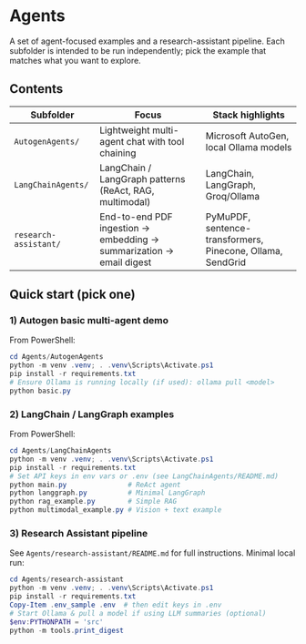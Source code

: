 # Agents

A set of agent-focused examples and a research-assistant pipeline. Each subfolder is intended to be run independently; pick the example that matches what you want to explore.

## Contents

| Subfolder | Focus | Stack highlights |
|-----------|-------|------------------|
| `AutogenAgents/` | Lightweight multi-agent chat with tool chaining | Microsoft AutoGen, local Ollama models |
| `LangChainAgents/` | LangChain / LangGraph patterns (ReAct, RAG, multimodal) | LangChain, LangGraph, Groq/Ollama |
| `research-assistant/` | End-to-end PDF ingestion → embedding → summarization → email digest | PyMuPDF, sentence-transformers, Pinecone, Ollama, SendGrid |

## Quick start (pick one)

### 1) Autogen basic multi-agent demo

From PowerShell:

```powershell
cd Agents/AutogenAgents
python -m venv .venv; . .venv\Scripts\Activate.ps1
pip install -r requirements.txt
# Ensure Ollama is running locally (if used): ollama pull <model>
python basic.py
```

### 2) LangChain / LangGraph examples

From PowerShell:

```powershell
cd Agents/LangChainAgents
python -m venv .venv; . .venv\Scripts\Activate.ps1
pip install -r requirements.txt
# Set API keys in env vars or .env (see LangChainAgents/README.md)
python main.py               # ReAct agent
python langgraph.py          # Minimal LangGraph
python rag_example.py        # Simple RAG
python multimodal_example.py # Vision + text example
```

### 3) Research Assistant pipeline

See `Agents/research-assistant/README.md` for full instructions. Minimal local run:

```powershell
cd Agents/research-assistant
python -m venv .venv; . .venv\Scripts\Activate.ps1
pip install -r requirements.txt
Copy-Item .env_sample .env  # then edit keys in .env
# Start Ollama & pull a model if using LLM summaries (optional)
$env:PYTHONPATH = 'src'
python -m tools.print_digest
```